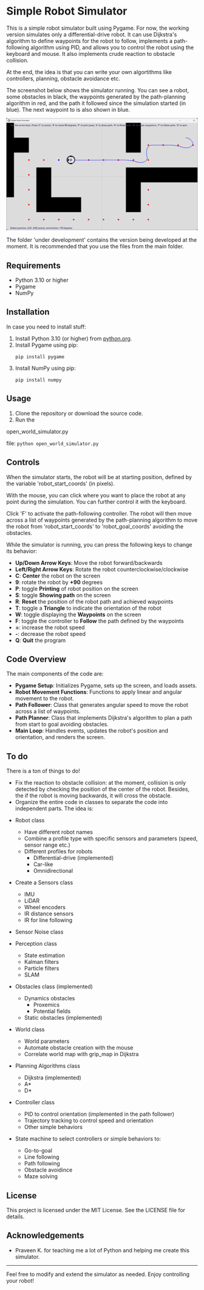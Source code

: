 # Simple Robot Simulator

This is a simple robot simulator built using Pygame. For now, the working version simulates only a differential-drive robot. It can use Dijkstra's algorithm to define waypoints for the robot to follow, implements a path-following algorithm using PID, and allows you to control the robot using the keyboard and mouse. It also implements crude reaction to obstacle collision. 

At the end, the idea is that you can write your own algortithms like controllers, planning, obstacle avoidance etc.

The screenshot below shows the simulator running. You can see a robot, some obstacles in black, the waypoints generated by the path-planning algorithm in red, and the path it followed since the simulation started (in blue). The next waypoint to is also shown in blue.

![Simple Robot Simulator screenshot](SimRobSim.png)

The folder 'under development' contains the version being developed at the moment. It is recommended that you use the files from the main folder.

## Requirements

- Python 3.10 or higher
- Pygame
- NumPy

## Installation

In case you need to install stuff:

1. Install Python 3.10 (or higher) from [python.org](https://www.python.org/).
2. Install Pygame using pip:
    ```
    pip install pygame
    ```
3. Install NumPy using pip:
    ```
    pip install numpy
    ```


## Usage

1. Clone the repository or download the source code.
2. Run the 

open_world_simulator.py

 file:
    ```
    python open_world_simulator.py
    ```

## Controls

When the simulator starts, the robot will be at starting position, defined by the variable 'robot_start_coords' (in pixels). 

With the mouse, you can click where you want to place the robot at any point during the simulation. You can further control it with the keyboard.

Click 'F' to activate the path-following controller. The robot will then move across a list of waypoints generated by the path-planning algorithm to move the robot from 'robot_start_coords' to 'robot_goal_coords' avoiding the obstacles.

While the simulator is running, you can press the following keys to change its behavior:

- **Up/Down Arrow Keys**: Move the robot forward/backwards
- **Left/Right Arrow Keys**: Rotate the robot counterclockwise/clockwise
- **C**: **Center** the robot on the screen
- **9**: rotate the robot by **+90** degrees
- **P**: toggle **Printing** of robot position on the screen
- **S**: toggle **Showing path** on the screen
- **R**: **Reset** the position of the robot path and achieved waypoints
- **T**: toggle a **Triangle** to indicate the orientation of the robot
- **W**: toggle displaying the **Waypoints** on the screen
- **F**: toggle the controller to **Follow** the path defined by the waypoints
- **=**: increase the robot speed
- **-**: decrease the robot speed
- **Q**: **Quit** the program

## Code Overview

The main components of the code are:

- **Pygame Setup**: Initializes Pygame, sets up the screen, and loads assets.
- **Robot Movement Functions**: Functions to apply linear and angular movement to the robot.
- **Path Follower**: Class that generates angular speed to move the robot across a list of waypoints. 
- **Path Planner**: Class that implements Dijkstra's algorithm to plan a path from start to goal avoiding obstacles.
- **Main Loop**: Handles events, updates the robot's position and orientation, and renders the screen.

## To do

There is a ton of things to do! 

- Fix the reaction to obstacle collision: at the moment, collision is only detected by checking the position of the center of the robot. Besides, the if the robot is moving backwards, it will cross the obstacle.
- Organize the entire code in classes to separate the code into independent parts. The idea is:

* Robot class
    - Have different robot names
	- Combine a profile type with specific sensors and parameters (speed, sensor range etc.)
    - Different profiles for robots 
        - Differential-drive (implemented)
        - Car-like
        - Omnidirectional

* Create a Sensors class
    - IMU
    - LiDAR
    - Wheel encoders
    - IR distance sensors
    - IR for line following
* Sensor Noise class 

* Perception class
    - State estimation 
    - Kalman filters
    - Particle filters
    - SLAM

* Obstacles class (implemented)
    - Dynamics obstacles
        - Proxemics
        - Potential fields
    - Static obstacles (implemented)

* World class
    - World parameters
    - Automate obstacle creation with the mouse
    - Correlate world map with grip_map in Dijkstra

* Planning Algorithms class
    - Dijkstra (implemented)
    - A*
    - D*

* Controller class
    - PID to control orientation (implemented in the path follower)
    - Trajectory tracking to control speed and orientation
    - Other simple behaviors

* State machine to select controllers or simple behaviors to:
    - Go-to-goal 
    - Line following
    - Path following
	- Obstacle avoidince
    - Maze solving


## License

This project is licensed under the MIT License. See the LICENSE file for details.

## Acknowledgements

- Praveen K. for teaching me a lot of Python and helping me create this simulator.

---

Feel free to modify and extend the simulator as needed. Enjoy controlling your robot!